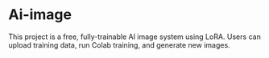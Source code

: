 # Ai-image

This project is a free, fully-trainable AI image system using LoRA. Users can upload training data, run Colab training, and generate new images.